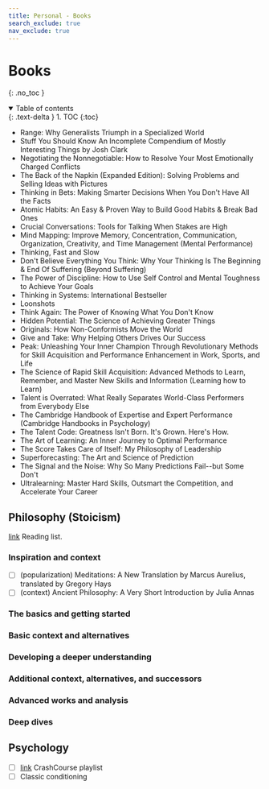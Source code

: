```yaml
---
title: Personal - Books
search_exclude: true
nav_exclude: true
---
```


<!-- prettier-ignore-start -->
# Books
{: .no_toc }

<details open markdown="block">
  <summary>
    Table of contents
  </summary>
  {: .text-delta }
1. TOC
{:toc}
</details>

<!-- prettier-ignore-end -->

-   Range: Why Generalists Triumph in a Specialized World
-   Stuff You Should Know An Incomplete Compendium of Mostly Interesting Things by Josh Clark
-   Negotiating the Nonnegotiable: How to Resolve Your Most Emotionally Charged Conflicts
-   The Back of the Napkin (Expanded Edition): Solving Problems and Selling Ideas with Pictures
-   Thinking in Bets: Making Smarter Decisions When You Don't Have All the Facts
-   Atomic Habits: An Easy & Proven Way to Build Good Habits & Break Bad Ones
-   Crucial Conversations: Tools for Talking When Stakes are High
-   Mind Mapping: Improve Memory, Concentration, Communication, Organization, Creativity, and Time Management (Mental Performance)
-   Thinking, Fast and Slow
-   Don't Believe Everything You Think: Why Your Thinking Is The Beginning & End Of Suffering (Beyond Suffering)
-   The Power of Discipline: How to Use Self Control and Mental Toughness to Achieve Your Goals
-   Thinking in Systems: International Bestseller
-   Loonshots
-   Think Again: The Power of Knowing What You Don't Know
-   Hidden Potential: The Science of Achieving Greater Things
-   Originals: How Non-Conformists Move the World
-   Give and Take: Why Helping Others Drives Our Success
-   Peak: Unleashing Your Inner Champion Through Revolutionary Methods for Skill Acquisition and Performance Enhancement in Work, Sports, and Life
-   The Science of Rapid Skill Acquisition: Advanced Methods to Learn, Remember, and Master New Skills and Information (Learning how to Learn)
-   Talent is Overrated: What Really Separates World-Class Performers from Everybody Else
-   The Cambridge Handbook of Expertise and Expert Performance (Cambridge Handbooks in Psychology)
-   The Talent Code: Greatness Isn't Born. It's Grown. Here's How.
-   The Art of Learning: An Inner Journey to Optimal Performance
-   The Score Takes Care of Itself: My Philosophy of Leadership
-   Superforecasting: The Art and Science of Prediction
-   The Signal and the Noise: Why So Many Predictions Fail--but Some Don't
-   Ultralearning: Master Hard Skills, Outsmart the Competition, and Accelerate Your Career

## Philosophy (Stoicism)

[link](https://www.reddit.com/r/Stoicism/wiki/readinglist/) Reading list.

### Inspiration and context

-   [ ] (popularization) Meditations: A New Translation by Marcus Aurelius, translated by Gregory Hays
-   [ ] (context) Ancient Philosophy: A Very Short Introduction by Julia Annas

### The basics and getting started

### Basic context and alternatives

### Developing a deeper understanding

### Additional context, alternatives, and successors

### Advanced works and analysis

### Deep dives

## Psychology

-   [ ] [link](https://www.youtube.com/playlist?list=PL8dPuuaLjXtOPRKzVLY0jJY-uHOH9KVU6) CrashCourse playlist
-   [ ] Classic conditioning
